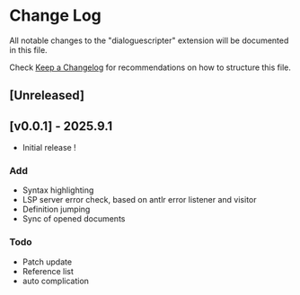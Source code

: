 # Change Log

All notable changes to the "dialoguescripter" extension will be documented in this file.

Check [Keep a Changelog](http://keepachangelog.com/) for recommendations on how to structure this file.

## [Unreleased]

## [v0.0.1] - 2025.9.1

- Initial release !

### Add

- Syntax highlighting
- LSP server error check, based on antlr error listener and visitor
- Definition jumping
- Sync of opened documents

### Todo

- Patch update
- Reference list
- auto complication
